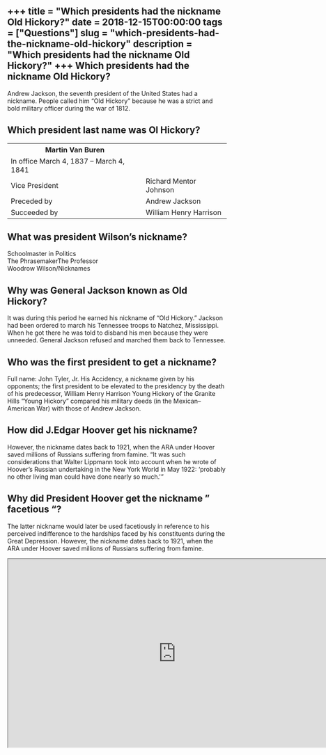 +++
title = "Which presidents had the nickname Old Hickory?"
date = 2018-12-15T00:00:00
tags = ["Questions"]
slug = "which-presidents-had-the-nickname-old-hickory"
description = "Which presidents had the nickname Old Hickory?"
+++
Which presidents had the nickname Old Hickory?
----------------------------------------------

Andrew Jackson, the seventh president of the United States had a nickname. People called him “Old Hickory” because he was a strict and bold military officer during the war of 1812.

Which president last name was Ol Hickory?
-----------------------------------------

<table><tr><th>Martin Van Buren</th></tr><tr><td>In office March 4, 1837 – March 4, 1841</td></tr><tr><td>Vice President</td><td>Richard Mentor Johnson</td></tr><tr><td>Preceded by</td><td>Andrew Jackson</td></tr><tr><td>Succeeded by</td><td>William Henry Harrison</td></tr></table>

What was president Wilson’s nickname?
-------------------------------------

 Schoolmaster in Politics  
The PhrasemakerThe Professor  
Woodrow Wilson/Nicknames

Why was General Jackson known as Old Hickory?
---------------------------------------------

It was during this period he earned his nickname of “Old Hickory.” Jackson had been ordered to march his Tennessee troops to Natchez, Mississippi. When he got there he was told to disband his men because they were unneeded. General Jackson refused and marched them back to Tennessee.

Who was the first president to get a nickname?
----------------------------------------------

Full name: John Tyler, Jr. His Accidency, a nickname given by his opponents; the first president to be elevated to the presidency by the death of his predecessor, William Henry Harrison Young Hickory of the Granite Hills “Young Hickory” compared his military deeds (in the Mexican–American War) with those of Andrew Jackson.

How did J.Edgar Hoover get his nickname?
----------------------------------------

However, the nickname dates back to 1921, when the ARA under Hoover saved millions of Russians suffering from famine. “It was such considerations that Walter Lippmann took into account when he wrote of Hoover’s Russian undertaking in the New York World in May 1922: ‘probably no other living man could have done nearly so much.'”

Why did President Hoover get the nickname ” facetious “?
--------------------------------------------------------

The latter nickname would later be used facetiously in reference to his perceived indifference to the hardships faced by his constituents during the Great Depression. However, the nickname dates back to 1921, when the ARA under Hoover saved millions of Russians suffering from famine.

<iframe allow="accelerometer; autoplay; clipboard-write; encrypted-media; gyroscope; picture-in-picture" allowfullscreen="" class="__youtube_prefs__  epyt-is-override  no-lazyload" data-no-lazy="1" data-origheight="433" data-origwidth="770" data-skipgform_ajax_framebjll="" height="433" id="_ytid_18980" loading="lazy" src="https://www.youtube.com/embed/wzAE5qLm4rU?enablejsapi=1&autoplay=0&cc_load_policy=0&cc_lang_pref=&iv_load_policy=1&loop=0&modestbranding=0&rel=1&fs=1&playsinline=0&autohide=2&theme=dark&color=red&controls=1&" title="YouTube player" width="770"></iframe>